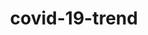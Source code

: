 ---
title: covid-19-trend
link: https://github.com/zhaoyi3264/covid-19-trend
desc: It provides a daily report that includes various plots and global maps of the global COVID-19 situation.
skill: BeautifulSoup, GeoPandas, Matplotlib
order: 8
---